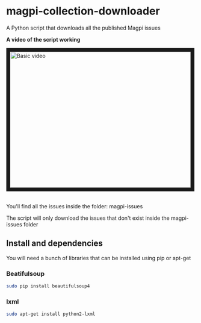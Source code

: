 # magpi-collection-downloader

A Python script that downloads all the published Magpi issues

**A video of the script working**

  <a href="https://youtu.be/C96GMvPyoRg
  " target="_blank"><img src="http://img.youtube.com/vi/C96GMvPyoRg/0.jpg"
  alt="Basic video" width="480" height="360" border="10" /></a>
  <br><br>

You'll find all the issues inside the folder: magpi-issues

The script will only download the issues that don't exist inside the magpi-issues folder

## Install and dependencies

You will need a bunch of libraries that can be installed using pip or apt-get

### Beatifulsoup

``` bash
sudo pip install beautifulsoup4
```

### lxml

``` bash
sudo apt-get install python2-lxml
```
